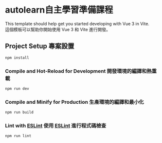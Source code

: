 # autolearn自主學習準備課程

This template should help get you started developing with Vue 3 in Vite.  
這個模板可以幫助你開始使用 Vue 3 和 Vite 進行開發。

## Project Setup 專案設置

```sh
npm install
```

### Compile and Hot-Reload for Development 開發環境的編譯和熱重載

```sh
npm run dev
```

### Compile and Minify for Production 生產環境的編譯和最小化

```sh
npm run build
```

### Lint with [ESLint](https://eslint.org/) 使用 [ESLint](https://eslint.org/) 進行程式碼檢查

```sh
npm run lint
```
